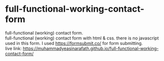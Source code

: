 # full-functional-working-contact-form
full-functional (working) contact form.
<br>
full-functional (working) contact form with html & css. there is no javascript used in this form. I used https://formsubmit.co/ for form submitting.
<br>
live link:  https://muhammadyeasinarafath.github.io/full-functional-working-contact-form/
<br>
